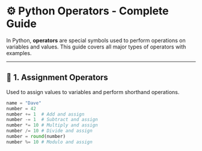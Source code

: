 # ⚙️ Python Operators - Complete Guide

In Python, **operators** are special symbols used to perform operations on variables and values. This guide covers all major types of operators with examples.

---

## 🧮 1. Assignment Operators
Used to assign values to variables and perform shorthand operations.
```python
name = "Dave"
number = 42
number += 1  # Add and assign
number -= 1  # Subtract and assign
number *= 10 # Multiply and assign
number /= 10 # Divide and assign
number = round(number)
number %= 10 # Modulo and assign
```